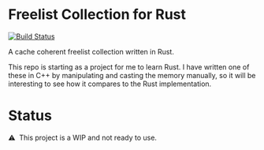 # Freelist Collection for Rust

[![Build Status](https://github.com/alex-vzyl/freelist/workflows/Build/badge.svg)](https://github.com/alex-vzyl/freelist/actions?workflow=Build) 

A cache coherent freelist collection written in Rust.

This repo is starting as a project for me to learn Rust.  I have written one of these in C++ by manipulating and casting the memory manually, so it will be interesting to see how it compares to the Rust implementation.

# Status

⚠️ &nbsp;This project is a WIP and not ready to use.
